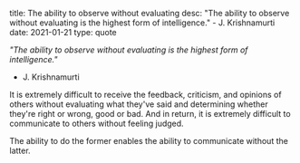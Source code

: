 title: The ability to observe without evaluating
desc: "The ability to observe without evaluating is the highest form of intelligence." - J. Krishnamurti
date: 2021-01-21
type: quote

_"The ability to observe without evaluating is the highest form of intelligence."_
- <div class="caption">J. Krishnamurti</div>

It is extremely difficult to receive the feedback, criticism, and opinions of others without evaluating what they've said and determining whether they're right or wrong, good or bad. And in return, it is extremely difficult to communicate to others without feeling judged.

The ability to do the former enables the ability to communicate without the latter.
